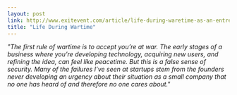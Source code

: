 ```yaml
---
layout: post
link: http://www.exitevent.com/article/life-during-waretime-as-an-entrepreneur-150526
title: "Life During Wartime"
---
```


*"The first rule of wartime is to accept you’re at war. The early stages of a business where you’re developing technology, acquiring new users, and refining the idea, can feel like peacetime. But this is a false sense of security. Many of the failures I’ve seen at startups stem from the founders never developing an urgency about their situation as a small company that no one has heard of and therefore no one cares about."*
